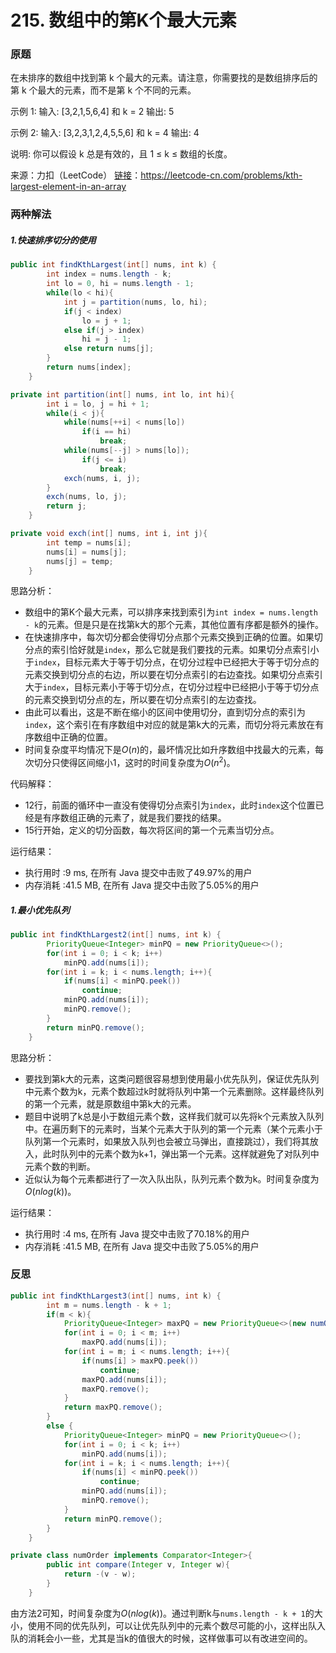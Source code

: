 # 215. 数组中的第K个最大元素

### 原题
在未排序的数组中找到第 k 个最大的元素。请注意，你需要找的是数组排序后的第 k 个最大的元素，而不是第 k 个不同的元素。

示例 1:
输入: [3,2,1,5,6,4] 和 k = 2
输出: 5

示例 2:
输入: [3,2,3,1,2,4,5,5,6] 和 k = 4
输出: 4

说明:
你可以假设 k 总是有效的，且 1 ≤ k ≤ 数组的长度。

来源：力扣（LeetCode）
[链接](https://leetcode-cn.com/problems/kth-largest-element-in-an-array)：https://leetcode-cn.com/problems/kth-largest-element-in-an-array

### 两种解法

##### 1.快速排序切分的使用

```java
public int findKthLargest(int[] nums, int k) {
        int index = nums.length - k;
        int lo = 0, hi = nums.length - 1;
        while(lo < hi){
            int j = partition(nums, lo, hi);
            if(j < index)
                lo = j + 1;
            else if(j > index)
                hi = j - 1;
            else return nums[j];
        }
        return nums[index];
    }

private int partition(int[] nums, int lo, int hi){
        int i = lo, j = hi + 1;
        while(i < j){
            while(nums[++i] < nums[lo])
                if(i == hi)
                    break;
            while(nums[--j] > nums[lo]);
            	if(j <= i)
                	break;
            exch(nums, i, j);
        }
        exch(nums, lo, j);
        return j;
    }

private void exch(int[] nums, int i, int j){
        int temp = nums[i];
        nums[i] = nums[j];
        nums[j] = temp;
    }
```

思路分析：

* 数组中的第K个最大元素，可以排序来找到索引为`int index = nums.length - k`的元素。但是只是在找第k大的那个元素，其他位置有序都是额外的操作。
* 在快速排序中，每次切分都会使得切分点那个元素交换到正确的位置。如果切分点的索引恰好就是`index`，那么它就是我们要找的元素。如果切分点索引小于`index`，目标元素大于等于切分点，在切分过程中已经把大于等于切分点的元素交换到切分点的右边，所以要在切分点索引的右边查找。如果切分点索引大于`index`，目标元素小于等于切分点，在切分过程中已经把小于等于切分点的元素交换到切分点的左，所以要在切分点索引的左边查找。
* 由此可以看出，这是不断在缩小的区间中使用切分，直到切分点的索引为`index`，这个索引在有序数组中对应的就是第k大的元素，而切分将元素放在有序数组中正确的位置。
* 时间复杂度平均情况下是$O(n)$的，最坏情况比如升序数组中找最大的元素，每次切分只使得区间缩小1，这时的时间复杂度为$O(n^2)$。

代码解释：

* 12行，前面的循环中一直没有使得切分点索引为`index`，此时`index`这个位置已经是有序数组正确的元素了，就是我们要找的结果。
* 15行开始，定义的切分函数，每次将区间的第一个元素当切分点。

运行结果：
* 执行用时 :9 ms, 在所有 Java 提交中击败了49.97%的用户
* 内存消耗 :41.5 MB, 在所有 Java 提交中击败了5.05%的用户

##### 1.最小优先队列

```java
public int findKthLargest2(int[] nums, int k) {
        PriorityQueue<Integer> minPQ = new PriorityQueue<>();
        for(int i = 0; i < k; i++)
            minPQ.add(nums[i]);
        for(int i = k; i < nums.length; i++){
            if(nums[i] < minPQ.peek())
                continue;
            minPQ.add(nums[i]);
            minPQ.remove();
        }
        return minPQ.remove();
    }
```

思路分析：

* 要找到第k大的元素，这类问题很容易想到使用最小优先队列，保证优先队列中元素个数为k，元素个数超过k时就将队列中第一个元素删除。这样最终队列的第一个元素，就是原数组中第k大的元素。
* 题目中说明了k总是小于数组元素个数，这样我们就可以先将k个元素放入队列中。在遍历剩下的元素时，当某个元素大于队列的第一个元素（某个元素小于队列第一个元素时，如果放入队列也会被立马弹出，直接跳过），我们将其放入，此时队列中的元素个数为k+1，弹出第一个元素。这样就避免了对队列中元素个数的判断。
* 近似认为每个元素都进行了一次入队出队，队列元素个数为k。时间复杂度为$O(nlog(k))$。

运行结果：
* 执行用时 :4 ms, 在所有 Java 提交中击败了70.18%的用户
* 内存消耗 :41.5 MB, 在所有 Java 提交中击败了5.05%的用户

### 反思

```java
public int findKthLargest3(int[] nums, int k) {
        int m = nums.length - k + 1;
        if(m < k){
            PriorityQueue<Integer> maxPQ = new PriorityQueue<>(new numOrder());
            for(int i = 0; i < m; i++)
                maxPQ.add(nums[i]);
            for(int i = m; i < nums.length; i++){
                if(nums[i] > maxPQ.peek())
                    continue;
                maxPQ.add(nums[i]);
                maxPQ.remove();
            }
            return maxPQ.remove();
        }
        else {
            PriorityQueue<Integer> minPQ = new PriorityQueue<>();
            for(int i = 0; i < k; i++)
                minPQ.add(nums[i]);
            for(int i = k; i < nums.length; i++){
                if(nums[i] < minPQ.peek())
                    continue;
                minPQ.add(nums[i]);
                minPQ.remove();
            }
            return minPQ.remove();
        }
    }

private class numOrder implements Comparator<Integer>{
        public int compare(Integer v, Integer w){
            return -(v - w);
        }
    }
```

由方法2可知，时间复杂度为$O(nlog(k))$。通过判断k与`nums.length - k + 1`的大小，使用不同的优先队列，可以让优先队列中的元素个数尽可能的小，这样出队入队的消耗会小一些，尤其是当k的值很大的时候，这样做事可以有改进空间的。